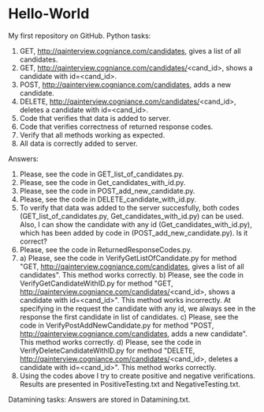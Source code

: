Hello-World
===========

My first repository on GitHub.
Python tasks:
1) GET, http://qainterview.cogniance.com/candidates, gives a list of all candidates. 
2) GET, http://qainterview.cogniance.com/candidates/<cand_id>, shows a candidate with id=<cand_id>. 
3) POST, http://qainterview.cogniance.com/candidates, adds a new candidate. 
4) DELETE, http://qainterview.cogniance.com/candidates/<cand_id>, deletes a candidate with id=<cand_id>. 
5) Code that verifies that data is added to server.
6) Code that verifies correctness of returned response codes.
7) Verify that all methods working as expected.
8) All data is correctly added to server.

Answers:
1) Please, see the code in GET_list_of_candidates.py.
2) Please, see the code in Get_candidates_with_id.py.
3) Please, see the code in POST_add_new_candidate.py.
4) Please, see the code in DELETE_candidate_with_id.py.
5) To verify that data was added to the server succesfully, both codes (GET_list_of_candidates.py, Get_candidates_with_id.py) can be used. Also, I can show the candidate with any id (Get_candidates_with_id.py), which has been added by code in (POST_add_new_candidate.py). Is it correct?
6) Please, see the code in ReturnedResponseCodes.py.
7) a) Please, see the code in VerifyGetListOfCandidate.py for method "GET, http://qainterview.cogniance.com/candidates, gives a list of all candidates". This method works correctly.
  b) Please, see the code in VerifyGetCandidateWithID.py for method "GET, http://qainterview.cogniance.com/candidates/<cand_id>, shows a candidate with id=<cand_id>". This method works incorrectly. At specifying in the request the candidate with any id, we always see in the response the first candidate in list of candidates.
  c) Please, see the code in VerifyPostAddNewCandidate.py for method "POST, http://qainterview.cogniance.com/candidates, adds a new candidate". This method works correctly.
  d) Please, see the code in VerifyDeleteCandidateWithID.py for method "DELETE, http://qainterview.cogniance.com/candidates/<cand_id>, deletes a candidate with id=<cand_id>". This method works correctly.
8) Using the codes above I try to create positive and negative verifications. Results are presented in PositiveTesting.txt and NegativeTesting.txt.


Datamining tasks: 
Answers are stored in Datamining.txt.
